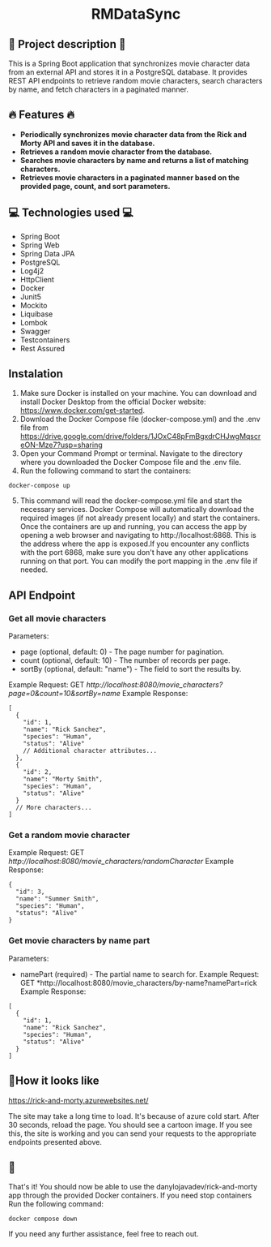 <h1 align="center">RMDataSync</h1>

## :pencil: Project description :pencil:
This is a Spring Boot application that synchronizes movie character data from an external API 
and stores it in a PostgreSQL database. It provides REST API endpoints to retrieve random movie characters, 
search characters by name, and fetch characters in a paginated manner.
## :fire: Features :fire:
+ **Periodically synchronizes movie character data from the Rick and Morty API and saves it in the database.**
+ **Retrieves a random movie character from the database.**
+ **Searches movie characters by name and returns a list of matching characters.**
+ **Retrieves movie characters in a paginated manner based on the provided page, count, and sort parameters.**
## :computer: Technologies used :computer:
+ Spring Boot
+ Spring Web
+ Spring Data JPA
+ PostgreSQL
+ Log4j2
+ HttpClient
+ Docker
+ Junit5
+ Mockito
+ Liquibase
+ Lombok
+ Swagger
+ Testcontainers
+ Rest Assured
## Instalation ##
1. Make sure Docker is installed on your machine. 
You can download and install Docker Desktop from the official Docker website: https://www.docker.com/get-started.
2. Download the Docker Compose file (docker-compose.yml) and the .env file from 
https://drive.google.com/drive/folders/1JOxC48pFmBgxdrCHJwgMqscreON-Mze7?usp=sharing
3. Open your Command Prompt or terminal. Navigate to the directory where you downloaded the Docker Compose file 
and the .env file.
4. Run the following command to start the containers:
```
docker-compose up
```
5. This command will read the docker-compose.yml file and start the necessary services.
Docker Compose will automatically download the required images (if not already present locally) and start the containers.
Once the containers are up and running, you can access the app by opening a web browser and navigating to http://localhost:6868. 
This is the address where the app is exposed.If you encounter any conflicts with the port 6868, make sure you don't have any other 
applications running on that port. You can modify the port mapping in the .env file if needed.
## API Endpoint ##
### Get all movie characters ###
Parameters:
+ page (optional, default: 0) - The page number for pagination.
+ count (optional, default: 10) - The number of records per page.
+ sortBy (optional, default: "name") - The field to sort the results by.

Example Request:
GET *http://localhost:8080/movie_characters?page=0&count=10&sortBy=name*
Example Response:
```
[
  {
    "id": 1,
    "name": "Rick Sanchez",
    "species": "Human",
    "status": "Alive"
    // Additional character attributes...
  },
  {
    "id": 2,
    "name": "Morty Smith",
    "species": "Human",
    "status": "Alive"
  }
  // More characters...
]
```
### Get a random movie character ###
Example Request:
GET *http://localhost:8080/movie_characters/randomCharacter*
Example Response:
```
{
  "id": 3,
  "name": "Summer Smith",
  "species": "Human",
  "status": "Alive"
}
```
### Get movie characters by name part ###
Parameters:
+ namePart (required) - The partial name to search for.
Example Request:
GET *http://localhost:8080/movie_characters/by-name?namePart=rick
Example Response:
```
[
  {
    "id": 1,
    "name": "Rick Sanchez",
    "species": "Human",
    "status": "Alive"
  }
]
```
## :eyes:How it looks like
https://rick-and-morty.azurewebsites.net/

The site may take a long time to load. It's because of azure cold start.
After 30 seconds, reload the page. You should see a cartoon image. If you see this, the site is working 
and you can send your requests to the appropriate endpoints presented above.
## :muscle: ## 
That's it! You should now be able to use the danylojavadev/rick-and-morty app through the provided Docker containers.
If you need stop containers Run the following command: 
```
docker compose down
```
If you need any further assistance, feel free to reach out.
